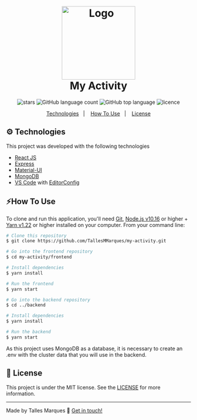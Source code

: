 <h1 align="center">
    <img alt='Logo' src='https://cdn.iconscout.com/icon/free/png-512/message-537-461910.png' width='200px'/>
    <br/>
    My Activity
</h1>
<p align='center'>
    <a>
    	<img alt='stars' src='https://img.shields.io/github/stars/TallesMMarques/my-activity?color=yellow' />
    </a>
    <img alt="GitHub language count" src="https://img.shields.io/github/languages/count/TallesMMarques/my-activity.svg">
    <img alt="GitHub top language" src="https://img.shields.io/github/languages/top/TallesMMarques/my-activity.svg">
    <a>
    	<img alt='licence' src='https://img.shields.io/github/license/TallesMMarques/my-activity?color=red' />
    </a>
</p>
<p align="center">
  <a href="#gear-technologies">Technologies</a>&nbsp;&nbsp;&nbsp;|&nbsp;&nbsp;&nbsp;
  <a href="#how-to-use">How To Use</a>&nbsp;&nbsp;&nbsp;|&nbsp;&nbsp;&nbsp;
  <a href="#memo-license">License</a>
</p>


## :gear: Technologies

This project was developed with the following technologies

-  [React JS](https://reactjs.org/)
-  [Express](https://expressjs.com/)
-  [Material-UI](https://material-ui.com/)
-  [MongoDB](mongodb.com)
-  [VS Code][vc] with [EditorConfig][vceditconfig]

##  :zap:How To Use

To clone and run this application, you'll need [Git](https://git-scm.com), [Node.js v10.16][nodejs] or higher + [Yarn v1.22][yarn] or higher installed on your computer. From your command line:

```bash
# Clone this repository
$ git clone https://github.com/TallesMMarques/my-activity.git

# Go into the frontend repository
$ cd my-activity/frontend

# Install dependencies
$ yarn install

# Run the frontend
$ yarn start

# Go into the backend repository
$ cd ../backend

# Install dependencies
$ yarn install

# Run the backend
$ yarn start
```

As this project uses MongoDB as a database, it is necessary to create an .env with the cluster data that you will use in the backend.

## :memo: License

This project is under the MIT license. See the [LICENSE](https://github.com/TallesMMarques/my-activity/blob/master/LICENSE.md) for more information.

---

Made by Talles Marques :wave: [Get in touch!](https://www.linkedin.com/in/talles-emanuel-moreira-marques-719068198/)

[nodejs]: https://nodejs.org/
[yarn]: https://yarnpkg.com/
[vc]: https://code.visualstudio.com/
[vceditconfig]: https://marketplace.visualstudio.com/items?itemName=EditorConfig.EditorConfig